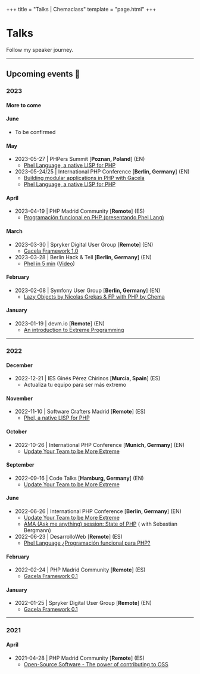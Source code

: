 +++
title = "Talks | Chemaclass"
template = "page.html"
+++

# Talks

Follow my speaker journey.

---

## Upcoming events 🎤

### 2023

#### More to come

#### June

- To be confirmed

#### May

- 2023-05-27 | PHPers Summit [**Poznan, Poland**] (EN)
    - [Phel Language, a native LISP for PHP](https://summit.phpers.pl/en/agenda)
- 2023-05-24/25 | International PHP Conference [**Berlin, Germany**] (EN)
    - [Building modular applications in PHP with Gacela](https://phpconference.com/software-architecture/modular-applications-php-gacela/)
    - [Phel Language, a native LISP for PHP](https://phpconference.com/php-core-coding/phel-language-a-native-lisp-for-php/)

#### April

- 2023-04-19 | PHP Madrid Community [**Remote**] (ES)
    - [Programación funcional en PHP (presentando Phel Lang)](https://www.meetup.com/phpmad/events/292576962)

#### March

- 2023-03-30 | Spryker Digital User Group [**Remote**] (EN)
    - [Gacela Framework 1.0](https://www.meetup.com/spryker-user-group/events/289944797/)
- 2023-03-28 | Berlin Hack & Tell [**Berlin, Germany**] (EN)
    - [Phel in 5 min](https://www.meetup.com/Berlin-Hack-and-Tell/events/292379070) ([Video](https://youtu.be/ZQTann9ItH8))


#### February

- 2023-02-08 | Symfony User Group [**Berlin, Germany**] (EN)
    - [Lazy Objects by Nicolas Grekas & FP with PHP by Chema](https://www.meetup.com/sfugberlin/events/290735168/)

#### January

- 2023-01-19 | devm.io [**Remote**] (EN)
    - [An introduction to Extreme Programming](https://devm.io/update-your-team-to-be-more-extreme/)

---

### 2022

#### December

- 2022-12-21 | IES Ginés Pérez Chirinos [**Murcia, Spain**] (ES)
    - Actualiza tu equipo para ser más extremo

#### November

- 2022-11-10 | Software Crafters Madrid [**Remote**] (ES)
    - [Phel, a native LISP for PHP](https://www.meetup.com/madswcraft/events/289206891/)

#### October

- 2022-10-26 | International PHP Conference [**Munich, Germany**] (EN)
    - [Update Your Team to be More Extreme](https://phpconference.com/mixed/update-your-team-to-be-more-extreme/)

#### September

- 2022-09-16 | Code Talks [**Hamburg, Germany**] (EN)
    - [Update Your Team to be More Extreme](https://codetalks.de/speakers#speaker-985?event=7)

#### June

- 2022-06-26 | International PHP Conference [**Berlin, Germany**] (EN)
    - [Update Your Team to be More Extreme](https://phpconference.com/mixed/update-your-team-to-be-more-extreme/)
    - [AMA (Ask me anything) session: State of PHP](https://phpconference.com/php-core-coding/ama-ask-me-anything-session-state-of-php/) (
      with Sebastian Bergmann)
- 2022-06-23 | DesarrolloWeb [**Remote**] (ES)
    - [Phel Language ¿Programación funcional para PHP?](https://www.youtube.com/live/9pElbTEcyGA)

#### February

- 2022-02-24 | PHP Madrid Community [**Remote**] (ES)
    - [Gacela Framework 0.1](https://www.meetup.com/phpmad/events/284069182/)

#### January

- 2022-01-25 | Spryker Digital User Group [**Remote**] (EN)
    - [Gacela Framework 0.1](https://www.meetup.com/spryker-user-group/events/282267564/)

---

### 2021

#### April

- 2021-04-28 | PHP Madrid Community [**Remote**] (ES)
    - [Open-Source Software - The power of contributing to OSS](https://www.meetup.com/phpmad/events/277733306/)
